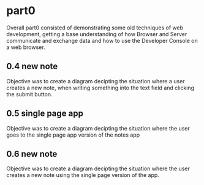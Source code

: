 # part0

Overall part0 consisted of demonstrating some old techniques of web development, getting a base understanding of how Browser and Server communicate and exchange data and how to use the Developer Console on a web browser.

## 0.4 new note

Objective was to create a diagram decipting the situation where a user creates a new note, when writing something into the text field and clicking the submit button.

## 0.5 single page app

Objective was to create a diagram decipting the situation where the user goes to the single page app version of the notes app

## 0.6 new note

Objective was to create a diagram decipting the situation where the user creates a new note using the single page version of the app.